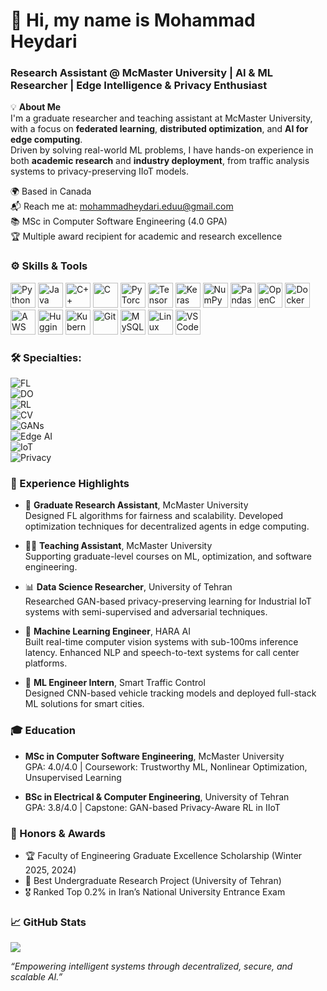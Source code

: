 # 👋 Hi, my name is Mohammad Heydari
### Research Assistant @ McMaster University | AI & ML Researcher | Edge Intelligence & Privacy Enthusiast





💡 **About Me**  
I'm a graduate researcher and teaching assistant at McMaster University, with a focus on **federated learning**, **distributed optimization**, and **AI for edge computing**.  
Driven by solving real-world ML problems, I have hands-on experience in both **academic research** and **industry deployment**, from traffic analysis systems to privacy-preserving IIoT models.

🌍 Based in Canada  
📬 Reach me at: [mohammadheydari.eduu@gmail.com](mailto:mohammadheydari.eduu@gmail.com)  
📚 MSc in Computer Software Engineering (4.0 GPA)  
🏆 Multiple award recipient for academic and research excellence  
  

### ⚙️ Skills & Tools

<p align="left">
  <!-- Languages -->
  <img src="https://cdn.jsdelivr.net/gh/devicons/devicon/icons/python/python-original.svg" width="40" alt="Python"/>
  <img src="https://cdn.jsdelivr.net/gh/devicons/devicon/icons/java/java-original.svg" width="40" alt="Java"/>
  <img src="https://cdn.jsdelivr.net/gh/devicons/devicon/icons/cplusplus/cplusplus-original.svg" width="40" alt="C++"/>
  <img src="https://cdn.jsdelivr.net/gh/devicons/devicon/icons/c/c-original.svg" width="40" alt="C"/>

  <!-- Frameworks -->
  <img src="https://cdn.jsdelivr.net/gh/devicons/devicon/icons/pytorch/pytorch-original.svg" width="40" alt="PyTorch"/>
  <img src="https://cdn.jsdelivr.net/gh/devicons/devicon/icons/tensorflow/tensorflow-original.svg" width="40" alt="TensorFlow"/>
  <img src="https://cdn.jsdelivr.net/gh/devicons/devicon/icons/keras/keras-original.svg" width="40" alt="Keras"/>

  <!-- Libraries -->
  <img src="https://cdn.jsdelivr.net/gh/devicons/devicon/icons/numpy/numpy-original.svg" width="40" alt="NumPy"/>
  <img src="https://cdn.jsdelivr.net/gh/devicons/devicon/icons/pandas/pandas-original.svg" width="40" alt="Pandas"/>
  <img src="https://cdn.jsdelivr.net/gh/devicons/devicon/icons/opencv/opencv-original.svg" width="40" alt="OpenCV"/>

  <!-- Tools -->
  <img src="https://cdn.jsdelivr.net/gh/devicons/devicon/icons/docker/docker-original.svg" width="40" alt="Docker"/>
<img src="https://cdn.jsdelivr.net/gh/simple-icons/simple-icons/icons/amazonaws.svg" width="40" alt="AWS"/>
  <img src="https://huggingface.co/front/assets/huggingface_logo.svg" width="40" alt="Hugging Face"/>
  <img src="https://cdn.jsdelivr.net/gh/devicons/devicon/icons/kubernetes/kubernetes-plain.svg" width="40" alt="Kubernetes"/>
  <img src="https://cdn.jsdelivr.net/gh/devicons/devicon/icons/git/git-original.svg" width="40" alt="Git"/>
  <img src="https://cdn.jsdelivr.net/gh/devicons/devicon/icons/mysql/mysql-original.svg" width="40" alt="MySQL"/>
  <img src="https://cdn.jsdelivr.net/gh/devicons/devicon/icons/linux/linux-original.svg" width="40" alt="Linux"/>
  <img src="https://cdn.jsdelivr.net/gh/devicons/devicon/icons/vscode/vscode-original.svg" width="40" alt="VS Code"/>
</p>

### 🛠 Specialties:

![FL](https://img.shields.io/badge/Federated%20Learning-blue)  
![DO](https://img.shields.io/badge/Distributed%20Optimization-lightgrey)  
![RL](https://img.shields.io/badge/Reinforcement%20Learning-brightgreen)  
![CV](https://img.shields.io/badge/Computer%20Vision-yellowgreen)  
![GANs](https://img.shields.io/badge/GANs-purple)  
![Edge AI](https://img.shields.io/badge/Edge%20AI-blueviolet)  
![IoT](https://img.shields.io/badge/IoT%20AI%20Systems-orange)  
![Privacy](https://img.shields.io/badge/Privacy--Preserving%20ML-lightblue)


### 🚀 Experience Highlights

- 🧠 **Graduate Research Assistant**, McMaster University  
  Designed FL algorithms for fairness and scalability. Developed optimization techniques for decentralized agents in edge computing.

- 👨‍🏫 **Teaching Assistant**, McMaster University  
  Supporting graduate-level courses on ML, optimization, and software engineering.

- 📊 **Data Science Researcher**, University of Tehran  
  Researched GAN-based privacy-preserving learning for Industrial IoT systems with semi-supervised and adversarial techniques.

- 🚗 **Machine Learning Engineer**, HARA AI  
  Built real-time computer vision systems with sub-100ms inference latency. Enhanced NLP and speech-to-text systems for call center platforms.

- 🎥 **ML Engineer Intern**, Smart Traffic Control  
  Designed CNN-based vehicle tracking models and deployed full-stack ML solutions for smart cities.


### 🎓 Education

- **MSc in Computer Software Engineering**, McMaster University  
  GPA: 4.0/4.0 | Coursework: Trustworthy ML, Nonlinear Optimization, Unsupervised Learning

- **BSc in Electrical & Computer Engineering**, University of Tehran  
  GPA: 3.8/4.0 | Capstone: GAN-based Privacy-Aware RL in IIoT


### 🏅 Honors & Awards

- 🏆 Faculty of Engineering Graduate Excellence Scholarship (Winter 2025, 2024)  
- 🥇 Best Undergraduate Research Project (University of Tehran)  
- 🎖️ Ranked Top 0.2% in Iran’s National University Entrance Exam  


### 📈 GitHub Stats

<p align="left">
  <img src="https://github-readme-stats.vercel.app/api?username=heydarimo&show_icons=true&include_all_commits=true&count_private=true&theme=tokyonight" />
</p>








_“Empowering intelligent systems through decentralized, secure, and scalable AI.”_


